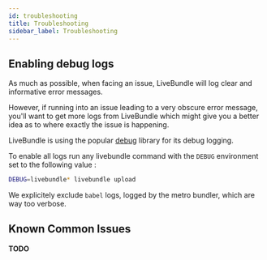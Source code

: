 ```yaml
---
id: troubleshooting
title: Troubleshooting
sidebar_label: Troubleshooting
---
```


## Enabling debug logs

As much as possible, when facing an issue, LiveBundle will log clear and informative error messages.

However, if running into an issue leading to a very obscure error message, you'll want to get more logs from LiveBundle which might give you a better idea as to where exactly the issue is happening.

LiveBundle is using the popular [debug](https://www.npmjs.com/package/debug) library for its debug logging.

To enable all logs run any livebundle command with the `DEBUG` environment set to the following value :

```bash
DEBUG=livebundle* livebundle upload
```

We explicitely exclude `babel` logs, logged by the metro bundler, which are way too verbose.

## Known Common Issues

**TODO**
